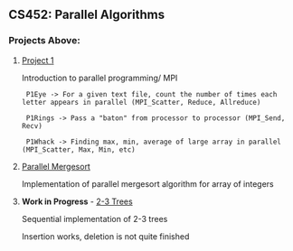 ## CS452: Parallel Algorithms

### Projects Above:

1. [Project 1](https://github.com/noahmm35/CS452/tree/main/Project1)

    Introduction to parallel programming/ MPI
    
        P1Eye -> For a given text file, count the number of times each letter appears in parallel (MPI_Scatter, Reduce, Allreduce)
    
        P1Rings -> Pass a "baton" from processor to processor (MPI_Send, Recv)
    
        P1Whack -> Finding max, min, average of large array in parallel (MPI_Scatter, Max, Min, etc)
    
2. [Parallel Mergesort](https://github.com/noahmm35/CS452/tree/main/Project2)

   Implementation of parallel mergesort algorithm for array of integers

3. **Work in Progress** - [2-3 Trees](https://github.com/noahmm35/CS452/tree/main/Project3)

   Sequential implementation of 2-3 trees
   
   Insertion works, deletion is not quite finished
